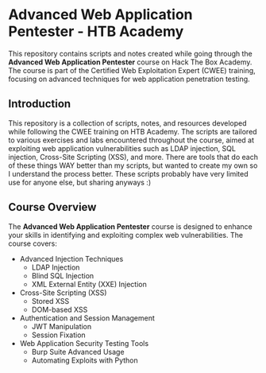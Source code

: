 # Advanced Web Application Pentester - HTB Academy

This repository contains scripts and notes created while going through the **Advanced Web Application Pentester** course on Hack The Box Academy. The course is part of the Certified Web Exploitation Expert (CWEE) training, focusing on advanced techniques for web application penetration testing.


## Introduction

This repository is a collection of scripts, notes, and resources developed while following the CWEE training on HTB Academy. The scripts are tailored to various exercises and labs encountered throughout the course, aimed at exploiting web application vulnerabilities such as LDAP injection, SQL injection, Cross-Site Scripting (XSS), and more. There are tools that do each of these things WAY better than my scripts, but wanted to create my own so I understand the process better. These scripts probably have very limited use for anyone else, but sharing anyways :) 

## Course Overview

The **Advanced Web Application Pentester** course is designed to enhance your skills in identifying and exploiting complex web vulnerabilities. The course covers:

- Advanced Injection Techniques
  - LDAP Injection
  - Blind SQL Injection
  - XML External Entity (XXE) Injection
- Cross-Site Scripting (XSS)
  - Stored XSS
  - DOM-based XSS
- Authentication and Session Management
  - JWT Manipulation
  - Session Fixation
- Web Application Security Testing Tools
  - Burp Suite Advanced Usage
  - Automating Exploits with Python

